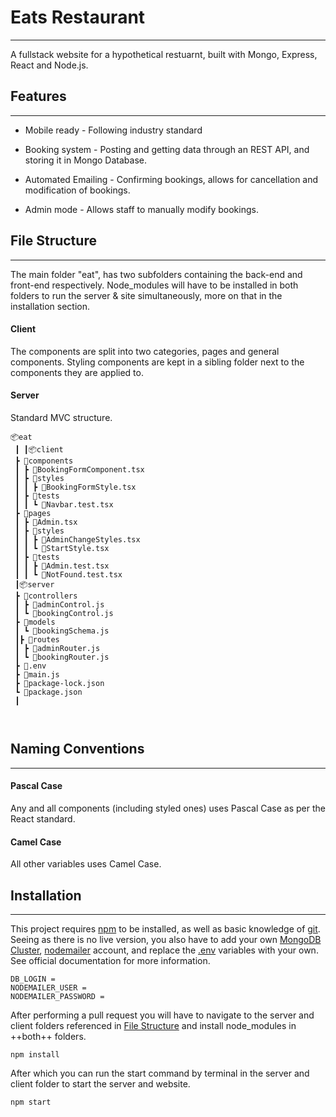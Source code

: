 # Eats Restaurant
___
A fullstack website for a hypothetical restuarnt, built with Mongo, Express, React and Node.js.




## Features
___
+ Mobile ready - Following industry standard

+ Booking system - Posting and getting data through an REST API, and storing it in Mongo Database.
+ Automated Emailing - Confirming bookings, allows for cancellation and modification of bookings.

+ Admin mode - Allows staff to manually modify bookings.

## File Structure
___
The main folder "eat", has two subfolders containing the back-end and front-end respectively. Node_modules will have to be installed in both folders to run the server & site simultaneously, more on that in the installation section.
#### Client
The components are split into two categories, pages and general components. 
Styling components are kept in a sibling folder next to the components they are applied to.

#### Server
Standard MVC structure. 

```
📦eat
 ┃ ┃📦client
 ┣ 📂components
 ┃ ┣ 📜BookingFormComponent.tsx
 ┃ ┣ 📂styles
 ┃ ┃ ┣ 📜BookingFormStyle.tsx
 ┃ ┣ 📂tests
 ┃ ┃ ┗ 📜Navbar.test.tsx
 ┣ 📂pages
 ┃ ┣ 📜Admin.tsx
 ┃ ┣ 📂styles
 ┃ ┃ ┣ 📜AdminChangeStyles.tsx
 ┃ ┃ ┗ 📜StartStyle.tsx
 ┃ ┣ 📂tests
 ┃ ┃ ┣ 📜Admin.test.tsx
 ┃ ┃ ┗ 📜NotFound.test.tsx
 ┃📦server
 ┣ 📂controllers
 ┃ ┣ 📜adminControl.js
 ┃ ┗ 📜bookingControl.js
 ┣ 📂models
 ┃ ┗ 📜bookingSchema.js
 ┃┣ 📂routes
 ┃ ┣ 📜adminRouter.js
 ┃ ┗ 📜bookingRouter.js
 ┣ 📜.env
 ┣ 📜main.js
 ┣ 📜package-lock.json
 ┗ 📜package.json
 ┃
 


```
## Naming Conventions
___


#### Pascal Case
Any and all components (including styled ones) uses Pascal Case as per the React standard.


#### Camel Case
All other variables uses Camel Case.


## Installation
___

This project requires [npm](https://docs.npmjs.com/getting-started) to be installed, as well as basic knowledge of [git](https://git-scm.com/docs/git-pull).   
Seeing as there is no live version, you also have to add your own [MongoDB Cluster](https://docs.mongodb.com/manual/introduction/), [nodemailer](https://nodemailer.com/about/) account, and replace the [.env](https://dev.to/luk707/managing-dotenv-files-in-git-repositories) variables with your own.   
See official documentation for more information.  


```
DB_LOGIN = 
NODEMAILER_USER =
NODEMAILER_PASSWORD =
```

After performing a pull request you will have to navigate to the server and client folders referenced in 
[File Structure](##file-structure) and install node_modules in ++both++ folders.

``` 
npm install
```
After which you can run the start command by terminal in the server and client folder to start the server and website.

```
npm start 
```
